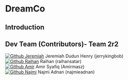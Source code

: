 # DreamCo



## Introduction

## Dev Team (Contributors)- Team 2r2
<a href="https://github.com/jerrykingbob">![Github Jeremiah](https://img.shields.io/badge/GitHub-100000?style=for-the-badge&logo=github&logoColor=white)</a> Jeremiah Dudun Henry (jerrykingbob)
<br><a href="https://github.com/Raihansatar">![Github Raihan](https://img.shields.io/badge/GitHub-100000?style=for-the-badge&logo=github&logoColor=white)</a> Raihan (raihansatar)
<br><a href="https://github.com/Amirmasz">![Github Amir](https://img.shields.io/badge/GitHub-100000?style=for-the-badge&logo=github&logoColor=white)</a> Amir Syafiq (Amirmasz)
<br><a href="https://github.com/najmieadnan">![Github Najmi](https://img.shields.io/badge/GitHub-100000?style=for-the-badge&logo=github&logoColor=white)</a> Najmi Adnan (najmieadnan)
